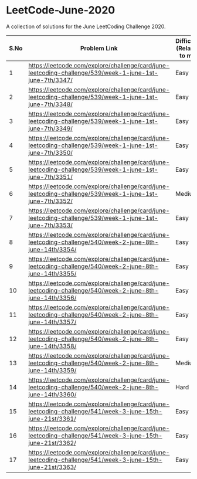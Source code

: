 # LeetCode-June-2020
A collection of solutions for the June LeetCoding Challenge 2020.

| S.No | Problem Link  | Difficulty (Relative to me) | Algorithm(s) Used | Data Structure(s) Used | Time Complexity | Space Complexity | Time to solve |
| ------------- | ------------- | ------------- | ------------- | ------------- | ------------- | ------------- | ------------- |
| 1 | https://leetcode.com/explore/challenge/card/june-leetcoding-challenge/539/week-1-june-1st-june-7th/3347/ | Easy  | NA | BT | O(n) | O(1) | Within 15 mins |
| 2 | https://leetcode.com/explore/challenge/card/june-leetcoding-challenge/539/week-1-june-1st-june-7th/3348/ | Easy  | NA | LL | O(1) | O(1) | Within 15 mins |
| 3 | https://leetcode.com/explore/challenge/card/june-leetcoding-challenge/539/week-1-june-1st-june-7th/3349/ | Easy  | NA | Array | O(n) | O(n) | Within 15 mins |
| 4 | https://leetcode.com/explore/challenge/card/june-leetcoding-challenge/539/week-1-june-1st-june-7th/3350/ | Easy  | NA | Array | O(n) | O(1) | Within 15 mins |
| 5 | https://leetcode.com/explore/challenge/card/june-leetcoding-challenge/539/week-1-june-1st-june-7th/3351/ | Easy  | NA | Map | NA | NA | Within 15 mins |
| 6 | https://leetcode.com/explore/challenge/card/june-leetcoding-challenge/539/week-1-june-1st-june-7th/3352/ | Medium  | NA | List | NA | NA | Within 60 mins |
| 7 | https://leetcode.com/explore/challenge/card/june-leetcoding-challenge/539/week-1-june-1st-june-7th/3353/ | Easy  | NA | Array | DP | NA | Within 20 mins |
| 8 | https://leetcode.com/explore/challenge/card/june-leetcoding-challenge/540/week-2-june-8th-june-14th/3354/ | Easy  | NA | NA | NA | NA | Within 5 mins |
| 9 | https://leetcode.com/explore/challenge/card/june-leetcoding-challenge/540/week-2-june-8th-june-14th/3355/ | Easy  | NA | NA | NA | NA | Within 5 mins |
| 10 | https://leetcode.com/explore/challenge/card/june-leetcoding-challenge/540/week-2-june-8th-june-14th/3356/ | Easy  | NA | NA | NA | NA | Within 15 mins |
| 11 | https://leetcode.com/explore/challenge/card/june-leetcoding-challenge/540/week-2-june-8th-june-14th/3357/ | Easy  | NA | NA | NA | NA | Within 15 mins |
| 12 | https://leetcode.com/explore/challenge/card/june-leetcoding-challenge/540/week-2-june-8th-june-14th/3358/ | Easy  | NA | NA | NA | NA | Within 15 mins |
| 13 | https://leetcode.com/explore/challenge/card/june-leetcoding-challenge/540/week-2-june-8th-june-14th/3359/ | Medium  | NA | DP | NA | NA | Within 45 mins |
| 14 | https://leetcode.com/explore/challenge/card/june-leetcoding-challenge/540/week-2-june-8th-june-14th/3360/ | Hard  | NA | BFS | NA | NA | Within 90 mins |
| 15 | https://leetcode.com/explore/challenge/card/june-leetcoding-challenge/541/week-3-june-15th-june-21st/3361/ | Easy  | BST | DFS | NA | NA | Within 10 mins |
| 16 | https://leetcode.com/explore/challenge/card/june-leetcoding-challenge/541/week-3-june-15th-june-21st/3362/ | Easy  | NA | NA | NA | NA | Within 10 mins |
| 17 | https://leetcode.com/explore/challenge/card/june-leetcoding-challenge/541/week-3-june-15th-june-21st/3363/ | Easy  | DFS | NA | NA | NA | Within 30 mins |
